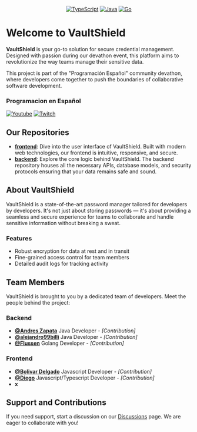 <p align="center">
    <a href =""><img src="https://img.shields.io/badge/-TypeScript-3178C6?style=flat-square&logo=typescript&logoColor=white" alt="TypeScript"></a>
    <a href =""><img src="https://img.shields.io/badge/-Java-ED8B00?style=flat-square&logo=coffeescript&logoColor=white" alt="Java"></a>
    <a href =""><img src="https://img.shields.io/badge/-Golang-00ADD8?style=flat-square&logo=go&logoColor=white" alt="Go"></a>
</p>

# Welcome to VaultShield

**VaultShield** is your go-to solution for secure credential management. Designed with passion during our devathon event, this platform aims to revolutionize the way teams manage their sensitive data.

This project is part of the "Programación Español" community devathon, where developers come together to push the boundaries of collaborative software development.

### Programacion en Español
[![Youtube](https://img.shields.io/badge/YouTube-FF0000?style=&logo=youtube&logoColor=white)](https://www.youtube.com/@programacion-es)
[![Twitch](https://img.shields.io/badge/Twitch-6441A5?style=&logo=twitch&logoColor=white)](https://www.twitch.tv/programacion_es)

## Our Repositories

- **[frontend](/frontend)**: Dive into the user interface of VaultShield. Built with modern web technologies, our frontend is intuitive, responsive, and secure.
- **[backend](/backend)**: Explore the core logic behind VaultShield. The backend repository houses all the necessary APIs, database models, and security protocols ensuring that your data remains safe and sound.

## About VaultShield

VaultShield is a state-of-the-art password manager tailored for developers by developers. It's not just about storing passwords — it's about providing a seamless and secure experience for teams to collaborate and handle sensitive information without breaking a sweat.

### Features

- Robust encryption for data at rest and in transit
- Fine-grained access control for team members
- Detailed audit logs for tracking activity

## Team Members

VaultShield is brought to you by a dedicated team of developers. Meet the people behind the project:
### Backend
- **[@Andres Zapata](https://github.com/AZapata27)** Java Developer - *[Contribution]*
- **[@alejandro99billi](https://github.com/alejandro99billi)** Java Developer - *[Contribution]*
- **[@Flussen](https://github.com/Flussen)** Golang Developer - *[Contribution]*

### Frontend
- **[@Bolivar Delgado](https://github.com/bol507)** Javascript Developer - *[Contribution]*
- **[@Diego](https://github.com/diego-vecch)** Javascript/Typescript Developer - *[Contribution]*
- **x**

## Support and Contributions

If you need support, start a discussion on our [Discussions](https://github.com/VaultShield/discussions) page. We are eager to collaborate with you!
